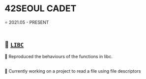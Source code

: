 42SEOUL CADET
=============

⭐ 2021.05 - PRESENT
</br>
</br>
## 🔗 [`LIBC`](./LIBFT)
🌱 Reproduced the behaviours of the functions in libc.

</br>
🌱 Currently working on a project to read a file using file descriptors
</br>
